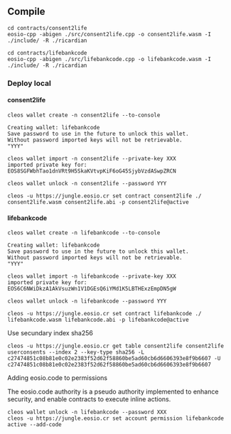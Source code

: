 ## Compile

```
cd contracts/consent2life
eosio-cpp -abigen ./src/consent2life.cpp -o consent2life.wasm -I ./include/ -R ./ricardian
```

```
cd contracts/lifebankcode
eosio-cpp -abigen ./src/lifebankcode.cpp -o lifebankcode.wasm -I ./include/ -R ./ricardian
```

### Deploy local

#### consent2life

```
cleos wallet create -n consent2life --to-console

Creating wallet: lifebankcode
Save password to use in the future to unlock this wallet.
Without password imported keys will not be retrievable.
"YYY"
```

```
cleos wallet import -n consent2life --private-key XXX
imported private key for: EOS8SGFWbhTao1dnVRt9H5SkaKVtvpKiF6oG45SjybVzdASwpZRCN
```

```
cleos wallet unlock -n consent2life --password YYY
```

```
cleos -u https://jungle.eosio.cr set contract consent2life ./ consent2life.wasm consent2life.abi -p consent2life@active
```

#### lifebankcode

```
cleos wallet create -n lifebankcode --to-console

Creating wallet: lifebankcode
Save password to use in the future to unlock this wallet.
Without password imported keys will not be retrievable.
"YYY"
```

```
cleos wallet import -n lifebankcode --private-key XXX
imported private key for: EOS6C6NWiDkzA1AkVsuzWn1V1DGEsQ6iYMd1K5LBTHExzEmpDN5gW
```

```
cleos wallet unlock -n lifebankcode --password YYY
```

```
cleos -u https://jungle.eosio.cr set contract lifebankcode ./ lifebankcode.wasm lifebankcode.abi -p lifebankcode@active
```

Use secundary index sha256

```
cleos -u https://jungle.eosio.cr get table consent2life consent2life userconsents --index 2 --key-type sha256 -L c27474851c08b81e0c02e2383f52d62f58860be5ad60cb6d6606393e8f9b6607 -U c27474851c08b81e0c02e2383f52d62f58860be5ad60cb6d6606393e8f9b6607
```

Adding eosio.code to permissions

The eosio.code authority is a pseudo authority implemented to enhance security, and enable contracts to execute inline actions.

```
cleos wallet unlock -n lifebankcode --password XXX
cleos -u https://jungle.eosio.cr set account permission lifebankcode active --add-code
```

